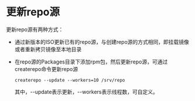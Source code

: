 # 更新repo源<a name="ZH-CN_TOPIC_0183245390"></a>

更新repo源有两种方式：

-   通过新版本的ISO更新已有的repo源，与创建repo源的方式相同，即挂载镜像或者重新拷贝镜像至本地目录
-   在repo源的Packages目录下添加rpm包，然后更新repo源，可通过createrepo命令更新repo源

    ```
    createrepo --update --workers=10 /srv/repo
    ```

    其中，--update表示更新，--workers表示线程数，可自定义。



